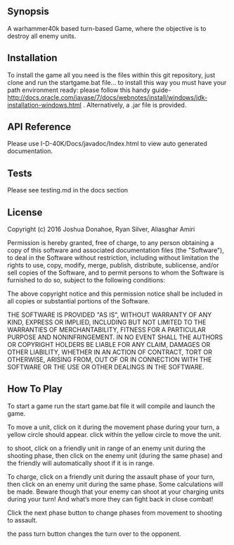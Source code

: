 ## Synopsis

A warhammer40k based turn-based Game, where the objective is to destroy all enemy units.


## Installation

To install the game all you need is the files within this git repository, just clone and run the startgame.bat file… to install this way you must have your path environment ready: please follow this handy guide- http://docs.oracle.com/javase/7/docs/webnotes/install/windows/jdk-installation-windows.html .  Alternatively, a .jar file is provided.

## API Reference

Please use I-D-40K/Docs/javadoc/Index.html to view auto generated documentation. 

## Tests

Please see testing.md in the docs section

## License

Copyright (c) 2016 Joshua Donahoe, Ryan Silver, Aliasghar Amiri	

Permission is hereby granted, free of charge, to any person obtaining a copy of this software and associated documentation files (the "Software"),
to deal in the Software without restriction, including without limitation the rights to use, copy, modify, merge, publish, distribute, sublicense, and/or
sell copies of the Software, and to permit persons to whom the Software is furnished to do so, subject to the following conditions:

The above copyright notice and this permission notice shall be included in all copies or substantial portions of the Software.

THE SOFTWARE IS PROVIDED "AS IS", WITHOUT WARRANTY OF ANY KIND, EXPRESS OR IMPLIED, INCLUDING BUT NOT LIMITED TO THE WARRANTIES OF MERCHANTABILITY, 
FITNESS FOR A PARTICULAR PURPOSE AND NONINFRINGEMENT. IN NO EVENT SHALL THE AUTHORS OR COPYRIGHT HOLDERS BE LIABLE FOR ANY CLAIM, DAMAGES OR
 OTHER LIABILITY, WHETHER IN AN ACTION OF CONTRACT, TORT OR OTHERWISE, ARISING FROM, OUT OF OR IN CONNECTION WITH THE SOFTWARE OR THE USE 
OR OTHER DEALINGS IN THE SOFTWARE.

## How To Play

To start a game run the start game.bat file it will compile and launch the game.

To move a unit, click on it during the movement phase during your turn, a yellow circle should appear.
click within the yellow circle to move the unit.

to shoot, click on a friendly unit in range of an enemy unit during the shooting phase, then click on the enemy unit (during the same phase) and the friendly will automatically shoot if it is in range. 

To charge, click on a friendly unit during the assault phase of your turn, then click on an enemy unit during the same phase. Some calculations will be made. Beware though that your enemy can shoot at your charging units during your turn! And what’s more they can fight back in close combat!

Click the next phase button to change phases from movement to shooting to assault.

the pass turn button changes the turn over to the opponent.

